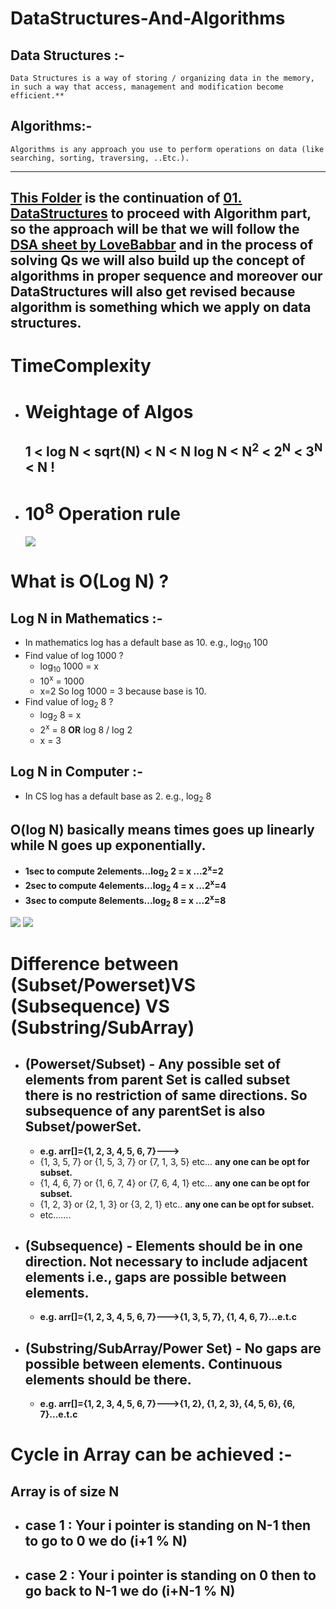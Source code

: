 # **DataStructures-And-Algorithms**

## **Data Structures :-**

``Data Structures is a way of storing / organizing data in the memory, in such a way that access, management and modification become efficient.**
``
## **Algorithms:-**

``Algorithms is any approach you use to perform operations on data (like searching, sorting, traversing, ..Etc.).``

<hr>

## [This Folder](./) is the continuation of [01. DataStructures](../01.%20DataStructures) to proceed with Algorithm part, so the approach will be that we will follow the [DSA sheet by LoveBabbar](https://docs.google.com/spreadsheets/d/1xMmQhRGXovrudJM4gix0P18-PJ7TpKNEjp6I26Ckp9E/edit#gid=1655163686) and in the process of solving Qs we will also build up the concept of algorithms in proper sequence and moreover our DataStructures will also get revised because algorithm is something which we apply on data structures.

# **TimeComplexity**

- # Weightage of Algos
  ## 1 < log N < sqrt(N) < N < N log N < N<sup>2</sup> < 2<sup>N</sup> < 3<sup>N</sup> < N !
- # 10<sup>8</sup> Operation rule
  ![](https://codeforces.com/predownloaded/83/0d/830da2701ec5d3baacbea1af54eb16a4021abf6b.jpg)

# What is O(Log N) ?

## Log N in Mathematics :-

- In mathematics log has a default base as 10. e.g., log<sub>10</sub> 100
- Find value of log 1000 ?
  - log<sub>10</sub> 1000 = x
  - 10<sup>x</sup> = 1000
  - x=2
    So log 1000 = 3 because base is 10.
- Find value of log<sub>2</sub> 8 ?
  - log<sub>2</sub> 8 = x
  - 2<sup>x</sup> = 8 **OR** log 8 / log 2
  - x = 3

## Log N in Computer :-

- In CS log has a default base as 2. e.g., log<sub>2</sub> 8

## O(log N) basically means times goes up linearly while N goes up exponentially.

- **1sec to compute 2elements...log<sub>2</sub> 2 = x ...2<sup>x</sup>=2**
- **2sec to compute 4elements...log<sub>2</sub> 4 = x ...2<sup>x</sup>=4**
- **3sec to compute 8elements...log<sub>2</sub> 8 = x ...2<sup>x</sup>=8**

![](https://i.ibb.co/nPzw2nY/image.png)
![](https://i.ibb.co/xCH9sSC/image.png)
# Difference between (Subset/Powerset)**VS** (Subsequence) **VS** (Substring/SubArray)

- ## **(Powerset/Subset) -** Any possible set of elements from parent Set is called subset there is no restriction of same directions. So subsequence of any parentSet is also Subset/powerSet.
    - **e.g. arr[]={1, 2, 3, 4, 5, 6, 7}--->**
    - {1, 3, 5, 7} or {1, 5, 3, 7} or {7, 1, 3, 5} etc... **any one can be opt for subset.** 
    - {1, 4, 6, 7} or {1, 6, 7, 4} or {7, 6, 4, 1} etc... **any one can be opt for subset.**
    - {1, 2, 3} or {2, 1, 3} or {3, 2, 1} etc.. **any one can be opt for subset.**
    - etc.......
- ## **(Subsequence) -** Elements should be in one direction. Not necessary to include adjacent elements i.e., gaps are possible between elements.
  - **e.g. arr[]={1, 2, 3, 4, 5, 6, 7}--->{1, 3, 5, 7}, {1, 4, 6, 7}...e.t.c**

- ## **(Substring/SubArray/Power Set) -** No gaps are possible between elements. Continuous elements should be there.
  - **e.g. arr[]={1, 2, 3, 4, 5, 6, 7}--->{1, 2}, {1, 2, 3}, {4, 5, 6}, {6, 7}...e.t.c**

# Cycle in Array can be achieved :-
## Array is of size N
- ## case 1 : Your i pointer is standing on N-1 then to go to 0 we do (i+1 % N)
- ## case 2 : Your i pointer is standing on 0 then to go back to N-1 we do (i+N-1 % N)